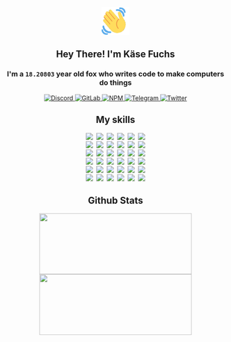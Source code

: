 <div><p align=center><img src=./resources/images/wave.gif width=64px height=64px></p><h2 align=center>Hey There! I'm Käse Fuchs</h2><h3 align=center>I'm a <code>18.20803</code> year old fox who writes code to make computers do things</h3><p align=center><a href=https://discord.com/users/507526681125322772><img alt=Discord src="https://img.shields.io/badge/Discord-5865F2?logo=discord&logoColor=white&style=flat-square#1d280ce861a7146e8fb1ab99ada7c284"> </a><a href=https://gitlab.com/kasefuchs><img alt=GitLab src="https://img.shields.io/badge/GitLab-330F63?logo=gitlab&logoColor=white&style=flat-square#1d280ce861a7146e8fb1ab99ada7c284"> </a><a href=https://npmjs.com/~kasefuchs><img alt=NPM src="https://img.shields.io/badge/NPM-CB3837?logo=npm&logoColor=white&style=flat-square#1d280ce861a7146e8fb1ab99ada7c284"> </a><a href=https://t.me/kasefuchs><img alt=Telegram src="https://img.shields.io/badge/Telegram-2CA5E0?logo=telegram&logoColor=white&style=flat-square#1d280ce861a7146e8fb1ab99ada7c284"> </a><a href=https://twitter.com/kasefuchs><img alt=Twitter src="https://img.shields.io/badge/Twitter-1DA1F2?logo=twitter&logoColor=white&style=flat-square#1d280ce861a7146e8fb1ab99ada7c284"></a></p><h2 align=center>My skills</h2><p align=center><a href=https://aws.amazon.com/ ><picture><source srcset="https://skillicons.dev/icons?i=aws&theme=dark#1d280ce861a7146e8fb1ab99ada7c284" media="(prefers-color-scheme: dark)"><source srcset="https://skillicons.dev/icons?i=aws&theme=light#1d280ce861a7146e8fb1ab99ada7c284" media="(prefers-color-scheme: light), (prefers-color-scheme: no-preference)"><img src="https://skillicons.dev/icons?i=aws&theme=light#1d280ce861a7146e8fb1ab99ada7c284"></picture></a>&nbsp;&nbsp;<a href=https://en.wikipedia.org/wiki/Bash_(Unix_shell)><picture><source srcset="https://skillicons.dev/icons?i=bash&theme=dark#1d280ce861a7146e8fb1ab99ada7c284" media="(prefers-color-scheme: dark)"><source srcset="https://skillicons.dev/icons?i=bash&theme=light#1d280ce861a7146e8fb1ab99ada7c284" media="(prefers-color-scheme: light), (prefers-color-scheme: no-preference)"><img src="https://skillicons.dev/icons?i=bash&theme=light#1d280ce861a7146e8fb1ab99ada7c284"></picture></a>&nbsp;&nbsp;<a href=https://discord.com/developers/docs><picture><source srcset="https://skillicons.dev/icons?i=bots&theme=dark#1d280ce861a7146e8fb1ab99ada7c284" media="(prefers-color-scheme: dark)"><source srcset="https://skillicons.dev/icons?i=bots&theme=light#1d280ce861a7146e8fb1ab99ada7c284" media="(prefers-color-scheme: light), (prefers-color-scheme: no-preference)"><img src="https://skillicons.dev/icons?i=bots&theme=light#1d280ce861a7146e8fb1ab99ada7c284"></picture></a>&nbsp;&nbsp;<a href=https://www.cloudflare.com/ ><picture><source srcset="https://skillicons.dev/icons?i=cloudflare&theme=dark#1d280ce861a7146e8fb1ab99ada7c284" media="(prefers-color-scheme: dark)"><source srcset="https://skillicons.dev/icons?i=cloudflare&theme=light#1d280ce861a7146e8fb1ab99ada7c284" media="(prefers-color-scheme: light), (prefers-color-scheme: no-preference)"><img src="https://skillicons.dev/icons?i=cloudflare&theme=light#1d280ce861a7146e8fb1ab99ada7c284"></picture></a>&nbsp;&nbsp;<a href=https://en.wikipedia.org/wiki/CSS><picture><source srcset="https://skillicons.dev/icons?i=css&theme=dark#1d280ce861a7146e8fb1ab99ada7c284" media="(prefers-color-scheme: dark)"><source srcset="https://skillicons.dev/icons?i=css&theme=light#1d280ce861a7146e8fb1ab99ada7c284" media="(prefers-color-scheme: light), (prefers-color-scheme: no-preference)"><img src="https://skillicons.dev/icons?i=css&theme=light#1d280ce861a7146e8fb1ab99ada7c284"></picture></a>&nbsp;&nbsp;<a href=https://www.docker.com/ ><picture><source srcset="https://skillicons.dev/icons?i=docker&theme=dark#1d280ce861a7146e8fb1ab99ada7c284" media="(prefers-color-scheme: dark)"><source srcset="https://skillicons.dev/icons?i=docker&theme=light#1d280ce861a7146e8fb1ab99ada7c284" media="(prefers-color-scheme: light), (prefers-color-scheme: no-preference)"><img src="https://skillicons.dev/icons?i=docker&theme=light#1d280ce861a7146e8fb1ab99ada7c284"></picture></a><br><a href=https://www.electronjs.org/ ><picture><source srcset="https://skillicons.dev/icons?i=electron&theme=dark#1d280ce861a7146e8fb1ab99ada7c284" media="(prefers-color-scheme: dark)"><source srcset="https://skillicons.dev/icons?i=electron&theme=light#1d280ce861a7146e8fb1ab99ada7c284" media="(prefers-color-scheme: light), (prefers-color-scheme: no-preference)"><img src="https://skillicons.dev/icons?i=electron&theme=light#1d280ce861a7146e8fb1ab99ada7c284"></picture></a>&nbsp;&nbsp;<a href=https://expressjs.com/ ><picture><source srcset="https://skillicons.dev/icons?i=express&theme=dark#1d280ce861a7146e8fb1ab99ada7c284" media="(prefers-color-scheme: dark)"><source srcset="https://skillicons.dev/icons?i=express&theme=light#1d280ce861a7146e8fb1ab99ada7c284" media="(prefers-color-scheme: light), (prefers-color-scheme: no-preference)"><img src="https://skillicons.dev/icons?i=express&theme=light#1d280ce861a7146e8fb1ab99ada7c284"></picture></a>&nbsp;&nbsp;<a href=https://www.figma.com/ ><picture><source srcset="https://skillicons.dev/icons?i=figma&theme=dark#1d280ce861a7146e8fb1ab99ada7c284" media="(prefers-color-scheme: dark)"><source srcset="https://skillicons.dev/icons?i=figma&theme=light#1d280ce861a7146e8fb1ab99ada7c284" media="(prefers-color-scheme: light), (prefers-color-scheme: no-preference)"><img src="https://skillicons.dev/icons?i=figma&theme=light#1d280ce861a7146e8fb1ab99ada7c284"></picture></a>&nbsp;&nbsp;<a href=https://firebase.google.com/ ><picture><source srcset="https://skillicons.dev/icons?i=firebase&theme=dark#1d280ce861a7146e8fb1ab99ada7c284" media="(prefers-color-scheme: dark)"><source srcset="https://skillicons.dev/icons?i=firebase&theme=light#1d280ce861a7146e8fb1ab99ada7c284" media="(prefers-color-scheme: light), (prefers-color-scheme: no-preference)"><img src="https://skillicons.dev/icons?i=firebase&theme=light#1d280ce861a7146e8fb1ab99ada7c284"></picture></a>&nbsp;&nbsp;<a href=https://flask.palletsprojects.com/ ><picture><source srcset="https://skillicons.dev/icons?i=flask&theme=dark#1d280ce861a7146e8fb1ab99ada7c284" media="(prefers-color-scheme: dark)"><source srcset="https://skillicons.dev/icons?i=flask&theme=light#1d280ce861a7146e8fb1ab99ada7c284" media="(prefers-color-scheme: light), (prefers-color-scheme: no-preference)"><img src="https://skillicons.dev/icons?i=flask&theme=light#1d280ce861a7146e8fb1ab99ada7c284"></picture></a>&nbsp;&nbsp;<a href=https://cloud.google.com/ ><picture><source srcset="https://skillicons.dev/icons?i=gcp&theme=dark#1d280ce861a7146e8fb1ab99ada7c284" media="(prefers-color-scheme: dark)"><source srcset="https://skillicons.dev/icons?i=gcp&theme=light#1d280ce861a7146e8fb1ab99ada7c284" media="(prefers-color-scheme: light), (prefers-color-scheme: no-preference)"><img src="https://skillicons.dev/icons?i=gcp&theme=light#1d280ce861a7146e8fb1ab99ada7c284"></picture></a><br><a href=https://git-scm.com/ ><picture><source srcset="https://skillicons.dev/icons?i=git&theme=dark#1d280ce861a7146e8fb1ab99ada7c284" media="(prefers-color-scheme: dark)"><source srcset="https://skillicons.dev/icons?i=git&theme=light#1d280ce861a7146e8fb1ab99ada7c284" media="(prefers-color-scheme: light), (prefers-color-scheme: no-preference)"><img src="https://skillicons.dev/icons?i=git&theme=light#1d280ce861a7146e8fb1ab99ada7c284"></picture></a>&nbsp;&nbsp;<a href=https://github.com/ ><picture><source srcset="https://skillicons.dev/icons?i=github&theme=dark#1d280ce861a7146e8fb1ab99ada7c284" media="(prefers-color-scheme: dark)"><source srcset="https://skillicons.dev/icons?i=github&theme=light#1d280ce861a7146e8fb1ab99ada7c284" media="(prefers-color-scheme: light), (prefers-color-scheme: no-preference)"><img src="https://skillicons.dev/icons?i=github&theme=light#1d280ce861a7146e8fb1ab99ada7c284"></picture></a>&nbsp;&nbsp;<a href=https://gitlab.com/ ><picture><source srcset="https://skillicons.dev/icons?i=gitlab&theme=dark#1d280ce861a7146e8fb1ab99ada7c284" media="(prefers-color-scheme: dark)"><source srcset="https://skillicons.dev/icons?i=gitlab&theme=light#1d280ce861a7146e8fb1ab99ada7c284" media="(prefers-color-scheme: light), (prefers-color-scheme: no-preference)"><img src="https://skillicons.dev/icons?i=gitlab&theme=light#1d280ce861a7146e8fb1ab99ada7c284"></picture></a>&nbsp;&nbsp;<a href=https://www.heroku.com/ ><picture><source srcset="https://skillicons.dev/icons?i=heroku&theme=dark#1d280ce861a7146e8fb1ab99ada7c284" media="(prefers-color-scheme: dark)"><source srcset="https://skillicons.dev/icons?i=heroku&theme=light#1d280ce861a7146e8fb1ab99ada7c284" media="(prefers-color-scheme: light), (prefers-color-scheme: no-preference)"><img src="https://skillicons.dev/icons?i=heroku&theme=light#1d280ce861a7146e8fb1ab99ada7c284"></picture></a>&nbsp;&nbsp;<a href=https://en.wikipedia.org/wiki/HTML><picture><source srcset="https://skillicons.dev/icons?i=html&theme=dark#1d280ce861a7146e8fb1ab99ada7c284" media="(prefers-color-scheme: dark)"><source srcset="https://skillicons.dev/icons?i=html&theme=light#1d280ce861a7146e8fb1ab99ada7c284" media="(prefers-color-scheme: light), (prefers-color-scheme: no-preference)"><img src="https://skillicons.dev/icons?i=html&theme=light#1d280ce861a7146e8fb1ab99ada7c284"></picture></a>&nbsp;&nbsp;<a href=https://en.wikipedia.org/wiki/JavaScript><picture><source srcset="https://skillicons.dev/icons?i=js&theme=dark#1d280ce861a7146e8fb1ab99ada7c284" media="(prefers-color-scheme: dark)"><source srcset="https://skillicons.dev/icons?i=js&theme=light#1d280ce861a7146e8fb1ab99ada7c284" media="(prefers-color-scheme: light), (prefers-color-scheme: no-preference)"><img src="https://skillicons.dev/icons?i=js&theme=light#1d280ce861a7146e8fb1ab99ada7c284"></picture></a><br><a href=https://en.wikipedia.org/wiki/Linux><picture><source srcset="https://skillicons.dev/icons?i=linux&theme=dark#1d280ce861a7146e8fb1ab99ada7c284" media="(prefers-color-scheme: dark)"><source srcset="https://skillicons.dev/icons?i=linux&theme=light#1d280ce861a7146e8fb1ab99ada7c284" media="(prefers-color-scheme: light), (prefers-color-scheme: no-preference)"><img src="https://skillicons.dev/icons?i=linux&theme=light#1d280ce861a7146e8fb1ab99ada7c284"></picture></a>&nbsp;&nbsp;<a href=https://mui.com/ ><picture><source srcset="https://skillicons.dev/icons?i=materialui&theme=dark#1d280ce861a7146e8fb1ab99ada7c284" media="(prefers-color-scheme: dark)"><source srcset="https://skillicons.dev/icons?i=materialui&theme=light#1d280ce861a7146e8fb1ab99ada7c284" media="(prefers-color-scheme: light), (prefers-color-scheme: no-preference)"><img src="https://skillicons.dev/icons?i=materialui&theme=light#1d280ce861a7146e8fb1ab99ada7c284"></picture></a>&nbsp;&nbsp;<a href=https://en.wikipedia.org/wiki/Markdown><picture><source srcset="https://skillicons.dev/icons?i=md&theme=dark#1d280ce861a7146e8fb1ab99ada7c284" media="(prefers-color-scheme: dark)"><source srcset="https://skillicons.dev/icons?i=md&theme=light#1d280ce861a7146e8fb1ab99ada7c284" media="(prefers-color-scheme: light), (prefers-color-scheme: no-preference)"><img src="https://skillicons.dev/icons?i=md&theme=light#1d280ce861a7146e8fb1ab99ada7c284"></picture></a>&nbsp;&nbsp;<a href=https://www.mongodb.com/ ><picture><source srcset="https://skillicons.dev/icons?i=mongodb&theme=dark#1d280ce861a7146e8fb1ab99ada7c284" media="(prefers-color-scheme: dark)"><source srcset="https://skillicons.dev/icons?i=mongodb&theme=light#1d280ce861a7146e8fb1ab99ada7c284" media="(prefers-color-scheme: light), (prefers-color-scheme: no-preference)"><img src="https://skillicons.dev/icons?i=mongodb&theme=light#1d280ce861a7146e8fb1ab99ada7c284"></picture></a>&nbsp;&nbsp;<a href=https://www.mysql.com/ ><picture><source srcset="https://skillicons.dev/icons?i=mysql&theme=dark#1d280ce861a7146e8fb1ab99ada7c284" media="(prefers-color-scheme: dark)"><source srcset="https://skillicons.dev/icons?i=mysql&theme=light#1d280ce861a7146e8fb1ab99ada7c284" media="(prefers-color-scheme: light), (prefers-color-scheme: no-preference)"><img src="https://skillicons.dev/icons?i=mysql&theme=light#1d280ce861a7146e8fb1ab99ada7c284"></picture></a>&nbsp;&nbsp;<a href=https://nextjs.org/ ><picture><source srcset="https://skillicons.dev/icons?i=nextjs&theme=dark#1d280ce861a7146e8fb1ab99ada7c284" media="(prefers-color-scheme: dark)"><source srcset="https://skillicons.dev/icons?i=nextjs&theme=light#1d280ce861a7146e8fb1ab99ada7c284" media="(prefers-color-scheme: light), (prefers-color-scheme: no-preference)"><img src="https://skillicons.dev/icons?i=nextjs&theme=light#1d280ce861a7146e8fb1ab99ada7c284"></picture></a><br><a href=https://nodejs.org/en/ ><picture><source srcset="https://skillicons.dev/icons?i=nodejs&theme=dark#1d280ce861a7146e8fb1ab99ada7c284" media="(prefers-color-scheme: dark)"><source srcset="https://skillicons.dev/icons?i=nodejs&theme=light#1d280ce861a7146e8fb1ab99ada7c284" media="(prefers-color-scheme: light), (prefers-color-scheme: no-preference)"><img src="https://skillicons.dev/icons?i=nodejs&theme=light#1d280ce861a7146e8fb1ab99ada7c284"></picture></a>&nbsp;&nbsp;<a href=https://www.postgresql.org/ ><picture><source srcset="https://skillicons.dev/icons?i=postgres&theme=dark#1d280ce861a7146e8fb1ab99ada7c284" media="(prefers-color-scheme: dark)"><source srcset="https://skillicons.dev/icons?i=postgres&theme=light#1d280ce861a7146e8fb1ab99ada7c284" media="(prefers-color-scheme: light), (prefers-color-scheme: no-preference)"><img src="https://skillicons.dev/icons?i=postgres&theme=light#1d280ce861a7146e8fb1ab99ada7c284"></picture></a>&nbsp;&nbsp;<a href=https://learn.microsoft.com/en-us/powershell/ ><picture><source srcset="https://skillicons.dev/icons?i=powershell&theme=dark#1d280ce861a7146e8fb1ab99ada7c284" media="(prefers-color-scheme: dark)"><source srcset="https://skillicons.dev/icons?i=powershell&theme=light#1d280ce861a7146e8fb1ab99ada7c284" media="(prefers-color-scheme: light), (prefers-color-scheme: no-preference)"><img src="https://skillicons.dev/icons?i=powershell&theme=light#1d280ce861a7146e8fb1ab99ada7c284"></picture></a>&nbsp;&nbsp;<a href=https://www.python.org/ ><picture><source srcset="https://skillicons.dev/icons?i=py&theme=dark#1d280ce861a7146e8fb1ab99ada7c284" media="(prefers-color-scheme: dark)"><source srcset="https://skillicons.dev/icons?i=py&theme=light#1d280ce861a7146e8fb1ab99ada7c284" media="(prefers-color-scheme: light), (prefers-color-scheme: no-preference)"><img src="https://skillicons.dev/icons?i=py&theme=light#1d280ce861a7146e8fb1ab99ada7c284"></picture></a>&nbsp;&nbsp;<a href=https://www.raspberrypi.org/ ><picture><source srcset="https://skillicons.dev/icons?i=raspberrypi&theme=dark#1d280ce861a7146e8fb1ab99ada7c284" media="(prefers-color-scheme: dark)"><source srcset="https://skillicons.dev/icons?i=raspberrypi&theme=light#1d280ce861a7146e8fb1ab99ada7c284" media="(prefers-color-scheme: light), (prefers-color-scheme: no-preference)"><img src="https://skillicons.dev/icons?i=raspberrypi&theme=light#1d280ce861a7146e8fb1ab99ada7c284"></picture></a>&nbsp;&nbsp;<a href=https://reactjs.org/ ><picture><source srcset="https://skillicons.dev/icons?i=react&theme=dark#1d280ce861a7146e8fb1ab99ada7c284" media="(prefers-color-scheme: dark)"><source srcset="https://skillicons.dev/icons?i=react&theme=light#1d280ce861a7146e8fb1ab99ada7c284" media="(prefers-color-scheme: light), (prefers-color-scheme: no-preference)"><img src="https://skillicons.dev/icons?i=react&theme=light#1d280ce861a7146e8fb1ab99ada7c284"></picture></a><br><a href=https://redux.js.org/ ><picture><source srcset="https://skillicons.dev/icons?i=redux&theme=dark#1d280ce861a7146e8fb1ab99ada7c284" media="(prefers-color-scheme: dark)"><source srcset="https://skillicons.dev/icons?i=redux&theme=light#1d280ce861a7146e8fb1ab99ada7c284" media="(prefers-color-scheme: light), (prefers-color-scheme: no-preference)"><img src="https://skillicons.dev/icons?i=redux&theme=light#1d280ce861a7146e8fb1ab99ada7c284"></picture></a>&nbsp;&nbsp;<a href=https://en.wikipedia.org/wiki/Regular_expression><picture><source srcset="https://skillicons.dev/icons?i=regex&theme=dark#1d280ce861a7146e8fb1ab99ada7c284" media="(prefers-color-scheme: dark)"><source srcset="https://skillicons.dev/icons?i=regex&theme=light#1d280ce861a7146e8fb1ab99ada7c284" media="(prefers-color-scheme: light), (prefers-color-scheme: no-preference)"><img src="https://skillicons.dev/icons?i=regex&theme=light#1d280ce861a7146e8fb1ab99ada7c284"></picture></a>&nbsp;&nbsp;<a href=https://en.wikipedia.org/wiki/Sass_(stylesheet_language)><picture><source srcset="https://skillicons.dev/icons?i=sass&theme=dark#1d280ce861a7146e8fb1ab99ada7c284" media="(prefers-color-scheme: dark)"><source srcset="https://skillicons.dev/icons?i=sass&theme=light#1d280ce861a7146e8fb1ab99ada7c284" media="(prefers-color-scheme: light), (prefers-color-scheme: no-preference)"><img src="https://skillicons.dev/icons?i=sass&theme=light#1d280ce861a7146e8fb1ab99ada7c284"></picture></a>&nbsp;&nbsp;<a href=https://www.typescriptlang.org/ ><picture><source srcset="https://skillicons.dev/icons?i=ts&theme=dark#1d280ce861a7146e8fb1ab99ada7c284" media="(prefers-color-scheme: dark)"><source srcset="https://skillicons.dev/icons?i=ts&theme=light#1d280ce861a7146e8fb1ab99ada7c284" media="(prefers-color-scheme: light), (prefers-color-scheme: no-preference)"><img src="https://skillicons.dev/icons?i=ts&theme=light#1d280ce861a7146e8fb1ab99ada7c284"></picture></a>&nbsp;&nbsp;<a href=https://unity.com/ ><picture><source srcset="https://skillicons.dev/icons?i=unity&theme=dark#1d280ce861a7146e8fb1ab99ada7c284" media="(prefers-color-scheme: dark)"><source srcset="https://skillicons.dev/icons?i=unity&theme=light#1d280ce861a7146e8fb1ab99ada7c284" media="(prefers-color-scheme: light), (prefers-color-scheme: no-preference)"><img src="https://skillicons.dev/icons?i=unity&theme=light#1d280ce861a7146e8fb1ab99ada7c284"></picture></a>&nbsp;&nbsp;<a href=https://workers.cloudflare.com/ ><picture><source srcset="https://skillicons.dev/icons?i=workers&theme=dark#1d280ce861a7146e8fb1ab99ada7c284" media="(prefers-color-scheme: dark)"><source srcset="https://skillicons.dev/icons?i=workers&theme=light#1d280ce861a7146e8fb1ab99ada7c284" media="(prefers-color-scheme: light), (prefers-color-scheme: no-preference)"><img src="https://skillicons.dev/icons?i=workers&theme=light#1d280ce861a7146e8fb1ab99ada7c284"></picture></a><br></p><h2 align=center>Github Stats</h2><p align=center><picture><source srcset="https://github-readme-stats-kasefuchs.vercel.app/api/?count_private=true&hide_border=true&hide_rank=true&line_height=20&hide_title=true&username=Kasefuchs&theme=dark#1d280ce861a7146e8fb1ab99ada7c284" media="(prefers-color-scheme: dark)"><source srcset="https://github-readme-stats-kasefuchs.vercel.app/api/?count_private=true&hide_border=true&hide_rank=true&line_height=20&hide_title=true&username=Kasefuchs&theme=light#1d280ce861a7146e8fb1ab99ada7c284" media="(prefers-color-scheme: light), (prefers-color-scheme: no-preference)"><img align=middle width=350 height=140 src="https://github-readme-stats-kasefuchs.vercel.app/api/?count_private=true&hide_border=true&hide_rank=true&line_height=20&hide_title=true&username=Kasefuchs&theme=light#1d280ce861a7146e8fb1ab99ada7c284"></picture><picture><source srcset="https://github-readme-stats-kasefuchs.vercel.app/api/top-langs/?count_private=true&hide_border=true&layout=compact&username=Kasefuchs&theme=dark#1d280ce861a7146e8fb1ab99ada7c284" media="(prefers-color-scheme: dark)"><source srcset="https://github-readme-stats-kasefuchs.vercel.app/api/top-langs/?count_private=true&hide_border=true&layout=compact&username=Kasefuchs&theme=light#1d280ce861a7146e8fb1ab99ada7c284" media="(prefers-color-scheme: light), (prefers-color-scheme: no-preference)"><img align=middle width=350 height=140 src="https://github-readme-stats-kasefuchs.vercel.app/api/top-langs/?count_private=true&hide_border=true&layout=compact&username=Kasefuchs&theme=light#1d280ce861a7146e8fb1ab99ada7c284"></picture></p><img src="https://hit.yhype.me/github/profile?user_id=64592097#1d280ce861a7146e8fb1ab99ada7c284" alt=""></div>